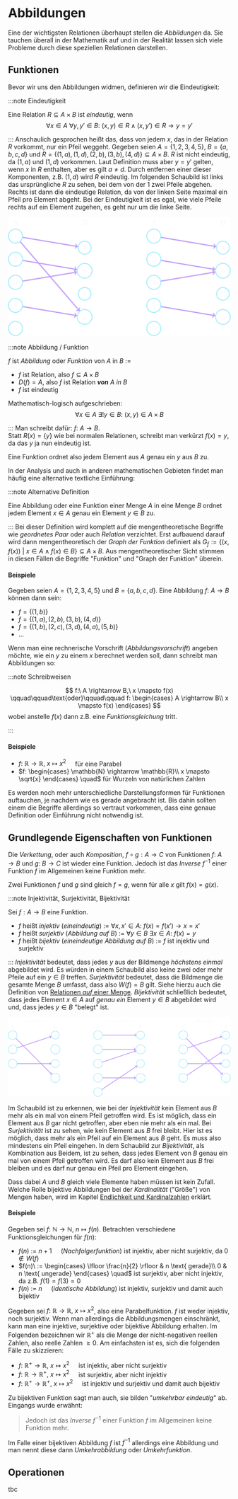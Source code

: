 # Abbildungen
Eine der wichtigsten Relationen überhaupt stellen die *Abbildungen* da.
Sie tauchen überall in der Mathematik auf und in der Realität lassen sich viele Probleme durch diese 
speziellen Relationen darstellen.

## Funktionen
Bevor wir uns den Abbildungen widmen, definieren wir die Eindeutigkeit:

:::note Eindeutigkeit

Eine Relation $R \subseteq A \times B$ ist *eindeutig*, wenn
$$
    \forall x \in A\ \forall y, y' \in B:\ (x,y) \in R \wedge (x,y') \in R \rightarrow y = y'
$$

:::
Anschaulich gesprochen heißt das, dass von jedem $x$, das in der Relation $R$ vorkommt, nur ein Pfeil weggeht.
Gegeben seien $A = \{1, 2, 3, 4, 5\}$, $B = \{a, b, c, d\}$ und $R = \{(1,a), (1,d), (2,b), (3,b), (4,d)\} \subseteq A \times B$.
$R$ ist nicht eindeutig, da $(1,a)$ und $(1,d)$ vorkommen.
Laut Definition muss aber $y=y'$ gelten, wenn $x$ in $R$ enthalten, aber es gilt $a \ne d$.
Durch entfernen einer dieser Komponenten, z.B. $(1,d)$ wird $R$ eindeutig.
Im folgenden Schaubild ist links das ursprüngliche $R$ zu sehen, bei dem von der $1$ zwei Pfeile abgehen.
Rechts ist dann die eindeutige Relation, da von der linken Seite maximal ein Pfeil pro Element abgeht.
Bei der Eindeutigkeit ist es egal, wie viele Pfeile rechts auf ein Element zugehen, es geht nur um die linke Seite.

![Eindeutigkeit bei einer Relation dargestellt](img/eindeutige_rel.png)

:::note Abbildung / Funktion

$f$ ist *Abbildung* oder *Funktion* von $A$ in $B$ $:=$
- $f$ ist Relation, also $f \subseteq A \times B$
- $D(f) = A$, also $f$ ist Relation *__von__ $A$ in $B$*
- $f$ ist eindeutig

Mathematisch-logisch aufgeschrieben:
$$
    \forall x \in A\ \exists ! y \in B:\ (x,y) \in A \times B
$$

:::
Man schreibt dafür: $f:\ A \rightarrow B$.  
Statt $R(x) = \{y\}$ wie bei normalen Relationen, schreibt man verkürzt $f(x) = y$, da das $y$ ja nun eindeutig ist.

Eine Funktion ordnet also jedem Element aus $A$ genau ein $y$ aus $B$ zu.

In der Analysis und auch in anderen mathematischen Gebieten findet man häufig eine alternative textliche Einführung:

:::note Alternative Definition

Eine Abbildung oder eine Funktion einer Menge $A$ in eine Menge $B$ ordnet jedem Element $x \in A$ genau ein Element $y \in B$ zu.

:::
Bei dieser Definition wird komplett auf die mengentheoretische Begriffe wie *geordnetes Paar* oder auch *Relation* verzichtet.
Erst aufbauend darauf wird dann mengentheoretisch der *Graph der Funktion* definiert als $G_f := \{(x,f(x))\ |\ x \in A \wedge f(x) \in B\} \subseteq A \times B$.
Aus mengentheoretischer Sicht stimmen in diesen Fällen die Begriffe "Funktion" und "Graph der Funktion" überein.

#### Beispiele
Gegeben seien $A = \{1, 2, 3, 4, 5\}$ und $B = \{a, b, c, d\}$.
Eine Abbildung $f:\ A \rightarrow B$ können dann sein:
- $f = \{(1,b)\}$
- $f = \{(1,a), (2,b), (3,b), (4,d)\}$
- $f = \{(1,b), (2,c), (3,d), (4,a), (5,b)\}$
- ...

Wenn man eine rechnerische Vorschrift (*Abbildungsvorschrift*) angeben möchte, wie ein $y$ zu einem $x$ berechnet werden soll, 
dann schreibt man Abbildungen so:

:::note Schreibweisen

$$
    f:\ A \rightarrow B,\ x \mapsto f(x)
    \qquad\qquad\text{oder}\qquad\qquad
    f: \begin{cases}
        A \rightarrow B\\
        x \mapsto f(x)
    \end{cases}
$$
wobei anstelle $f(x)$ dann z.B. eine *Funktionsgleichung* tritt.

:::

#### Beispiele
- $f:\ \mathbb{R} \rightarrow \mathbb{R},\ x \mapsto x^2 \quad$ für eine Parabel
- $f: \begin{cases}
     \mathbb{N} \rightarrow \mathbb{R}\\
     x \mapsto \sqrt{x}
  \end{cases} \quad$ für Wurzeln von natürlichen Zahlen

Es werden noch mehr unterschiedliche Darstellungsformen für Funktionen auftauchen, je nachdem wie es gerade angebracht ist.
Bis dahin sollten einem die Begriffe allerdings so vertraut vorkommen, dass eine genaue Definition oder Einführung nicht notwendig ist.

## Grundlegende Eigenschaften von Funktionen
Die *Verkettung*, oder auch *Komposition*, $f \circ g: A \rightarrow C$ von Funktionen $f:\ A \rightarrow B$ und $g:\ B \rightarrow C$ ist wieder eine Funktion.
Jedoch ist das *Inverse* $f^{-1}$ einer Funktion $f$ im Allgemeinen keine Funktion mehr.

Zwei Funktionen $f$ und $g$ sind gleich $f=g$, wenn für alle $x$ gilt $f(x) = g(x)$.

:::note Injektivität, Surjektivität, Bijektivität

Sei $f: A \rightarrow B$ eine Funktion.
- $f$ heißt *injektiv* (*eineindeutig*) $:=\ \forall x,x' \in A:\ f(x) = f(x') \rightarrow x = x'$
- $f$ heißt *surjektiv* (*Abbildung auf $B$*) $:=\ \forall y \in B\ \exists x \in A:\ f(x) = y$
- $f$ heißt *bijektiv* (*eineindeutige Abbildung auf $B$*) $:=\ f$ ist injektiv und surjektiv

:::
*Injektivität* bedeutet, dass jedes $y$ aus der Bildmenge *höchstens einmal* abgebildet wird.
Es würden in einem Schaubild also keine zwei oder mehr Pfeile auf ein $y \in B$ treffen.
*Surjektivität* bedeutet, dass die Bildmenge die gesamte Menge $B$ umfasst, dass also $W(f) = B$ gilt. 
Siehe hierzu auch die Definition von [Relationen *auf* einer Menge](1_kartesisches_produkt_relationen#definitions--und-wertebereich).
*Bijektivität* schließlich bedeutet, dass jedes Element $x \in A$ auf *genau ein* Element $y \in B$ abgebildet wird und,
dass jedes $y \in B$ "belegt" ist.

![Injektiv, surjektiv und bijektiv dargestellt](img/bijektion.png)

Im Schaubild ist zu erkennen, wie bei der *Injektivität* kein Element aus $B$ mehr als ein mal von einem Pfeil getroffen wird.
Es ist möglich, dass ein Element aus $B$ gar nicht getroffen, aber eben nie mehr als ein mal.
Bei *Surjektivität* ist zu sehen, wie kein Element aus $B$ frei bleibt.
Hier ist es möglich, dass mehr als ein Pfeil auf ein Element aus $B$ geht.
Es muss also mindestens ein Pfeil eingehen.
In dem Schaubild zur *Bijektivität*, als Kombination aus Beidem, ist zu sehen, dass jedes Element von $B$ genau ein mal
von einem Pfeil getroffen wird. 
Es darf also kein Element aus $B$ frei bleiben und es darf nur genau ein Pfeil pro Element eingehen.

Dass dabei $A$ und $B$ gleich viele Elemente haben müssen ist kein Zufall.
Welche Rolle bijektive Abbildungen bei der *Kardinalität* ("Größe") von Mengen haben, wird im Kapitel [Endlichkeit und Kardinalzahlen](../endlichkeit) erklärt.

#### Beispiele
Gegeben sei $f:\ \mathbb{N} \rightarrow \mathbb{N},\ n \mapsto f(n)$.
Betrachten verschiedene Funktionsgleichungen für $f(n)$:
- $f(n)\ :=\ n+1 \quad$ (*Nachfolgerfunktion*) ist injektiv, aber nicht surjektiv, da $0 \notin W(f)$
- $f(n)\ := \begin{cases} \lfloor \frac{n}{2} \rfloor & n \text{ gerade}\\ 0 & n \text{ ungerade} \end{cases} \quad$ ist surjektiv, 
  aber nicht injektiv, da z.B. $f(1) = f(3) = 0$
- $f(n)\ :=\ n \quad$ (*identische Abbildung*) ist injektiv, surjektiv und damit auch bijektiv

Gegeben sei $f:\ \mathbb{R} \rightarrow \mathbb{R},\ x \mapsto x^2$, also eine Parabelfunktion.
$f$ ist weder injektiv, noch surjektiv.
Wenn man allerdings die Abbildungsmengen einschränkt, kann man eine injektive, surjektive oder bijektive Abbildung erhalten.
Im Folgenden bezeichnen wir $\mathbb{R}^+$ als die Menge der nicht-negativen reellen Zahlen, also reelle Zahlen $\ge 0$.
Am einfachsten ist es, sich die folgenden Fälle zu skizzieren:
- $f:\ \mathbb{R}^+ \rightarrow \mathbb{R},\ x \mapsto x^2 \quad$ ist injektiv, aber nicht surjektiv
- $f:\ \mathbb{R} \rightarrow \mathbb{R}^+,\ x \mapsto x^2 \quad$ ist surjektiv, aber nicht injektiv
- $f:\ \mathbb{R}^+ \rightarrow \mathbb{R}^+,\ x \mapsto x^2 \quad$ ist injektiv und surjektiv und damit auch bijektiv

Zu bijektiven Funktion sagt man auch, sie bilden "*umkehrbar eindeutig*" ab.
Eingangs wurde erwähnt:
> Jedoch ist das *Inverse* $f^{-1}$ einer Funktion $f$ im Allgemeinen keine Funktion mehr.

Im Falle einer bijektiven Abbildung $f$ ist $f^{-1}$ allerdings eine Abbildung und man nennt diese dann *Umkehrabbildung* oder *Umkehrfunktion*.

## Operationen
tbc